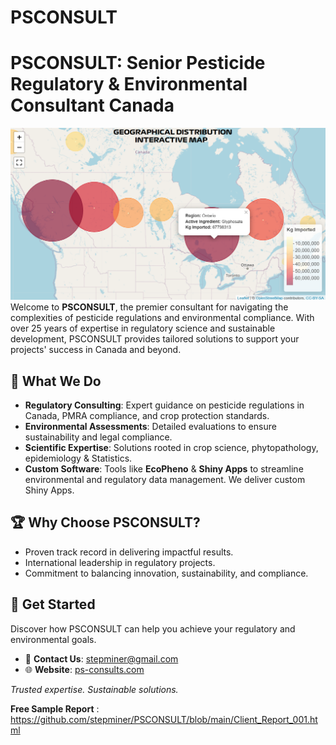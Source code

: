 # PSCONSULT
 # PSCONSULT: Senior Pesticide Regulatory & Environmental Consultant Canada  
![My Image](https://github.com/stepminer/PSCONSULT/blob/main/distribution_map.png)
Welcome to **PSCONSULT**, the premier consultant for navigating the complexities of pesticide regulations and environmental compliance. With over 25 years of expertise in regulatory science and sustainable development, PSCONSULT provides tailored solutions to support your projects' success in Canada and beyond.  

## 🌱 What We Do  
- **Regulatory Consulting**: Expert guidance on pesticide regulations in Canada, PMRA compliance, and crop protection standards.  
- **Environmental Assessments**: Detailed evaluations to ensure sustainability and legal compliance.  
- **Scientific Expertise**: Solutions rooted in crop science, phytopathology, epidemiology & Statistics.  
- **Custom Software**: Tools like **EcoPheno** & **Shiny Apps** to streamline environmental and regulatory data management. We deliver custom Shiny Apps. 

## 🏆 Why Choose PSCONSULT?  
- Proven track record in delivering impactful results.  
- International leadership in regulatory projects.  
- Commitment to balancing innovation, sustainability, and compliance.  

## 🔗 Get Started  
Discover how PSCONSULT can help you achieve your regulatory and environmental goals.  

- 📧 **Contact Us**: stepminer@gmail.com  
- 🌐 **Website**: [ps-consults.com](https://ps-consults.com)  

_Trusted expertise. Sustainable solutions._

**Free Sample Report** : https://github.com/stepminer/PSCONSULT/blob/main/Client_Report_001.html
